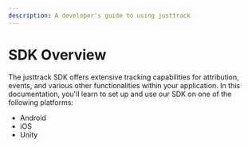 ```yaml
---
description: A developer's guide to using justtrack
---
```


# SDK Overview

The justtrack SDK offers extensive tracking capabilities for attribution, events, and various other functionalities within your application. In this documentation, you'll learn to set up and use our SDK on one of the following platforms:

* Android
* iOS
* Unity
